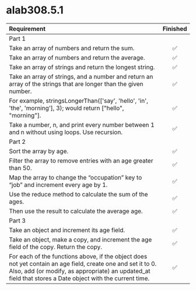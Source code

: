 # alab308.5.1

| Requirement | Finished |
| :--- | :---: |
| Part 1 |
|Take an array of numbers and return the sum. |✅|
|Take an array of numbers and return the average. |✅|
|Take an array of strings and return the longest string. |✅|
|Take an array of strings, and a number and return an array of the strings that are longer than the given number.  |✅|
|For example, stringsLongerThan(['say', 'hello', 'in', 'the', 'morning'], 3); would return ["hello", "morning"]. |✅|
|Take a number, n, and print every number between 1 and n without using loops. Use recursion. |✅|
| Part 2 |
|Sort the array by age. |✅|
|Filter the array to remove entries with an age greater than 50. |✅|
|Map the array to change the “occupation” key to “job” and increment every age by 1. |✅|
|Use the reduce method to calculate the sum of the ages. |✅|
|Then use the result to calculate the average age. |✅|
| Part 3 |
|Take an object and increment its age field.|✅|
|Take an object, make a copy, and increment the age field of the copy. Return the copy.|✅|
|For each of the functions above, if the object does not yet contain an age field, create one and set it to 0. Also, add (or modify, as appropriate) an updated_at field that stores a Date object with the current time.|✅|
